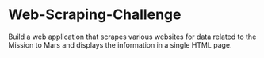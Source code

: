 # Web-Scraping-Challenge
 Build a web application that scrapes various websites for data related to the Mission to Mars and displays the information in a single HTML page. 
